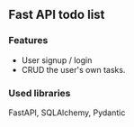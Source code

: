 ## Fast API todo list

### Features
- User signup / login
- CRUD the user's own tasks.

### Used libraries
FastAPI, SQLAlchemy, Pydantic